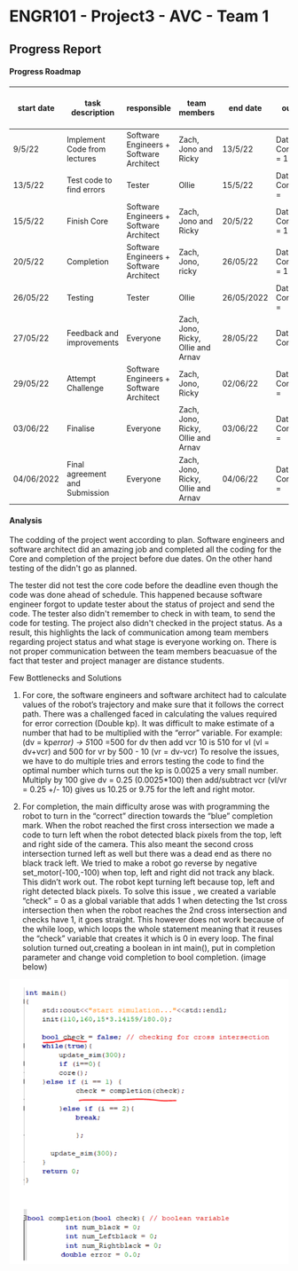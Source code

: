 # ENGR101 - Project3 - AVC - Team 1 
## Progress Report 

#### Progress Roadmap
|start date	   |     task description	   |         responsible| team members	| end date	   |     outcome|Actual progress as per 22 of May|
|------|------|-------|------|-----|----|----|
|9/5/22|Implement Code from lectures|Software Engineers + Software Architect | Zach, Jono and Ricky| 13/5/22| Date Completed = 13/5/22 | **Done as scheduled**  |
|13/5/22|Test code to find errors|Tester|Ollie|15/5/22|Date Completed = | Still not done|
|15/5/22|Finish Core | Software Engineers + Software Architect | Zach, Jono and Ricky|20/5/22| Date Completed = 16/5/22| **Done as scheduled**|
|20/5/22|Completion | Software Engineers + Software  Architect |  Zach, Jono, ricky| 26/05/22| Date Completed = 18/5/22| **Done as scheduled**|
|26/05/22|Testing |Tester|Ollie|26/05/2022| Date Completed = | Still not done|
|27/05/22|Feedback and improvements| Everyone| Zach, Jono, Ricky, Ollie  and Arnav| 28/05/22| Date Completed=| Still not done|
|29/05/22|Attempt Challenge| Software Engineers + Software Architect | Zach, Jono, Ricky| 02/06/22| Date Completed = | Still not done|
|03/06/22|Finalise| Everyone| Zach, Jono, Ricky, Ollie  and Arnav| 03/06/22| Date Completed = | Still not done|
|04/06/2022| Final agreement and Submission| Everyone|Zach, Jono, Ricky, Ollie  and Arnav| 04/06/22|  Date Completed = | Still not done|




#### Analysis

The codding of the project went according to plan. Software engineers and software architect did an amazing job and completed all the coding for the Core and completion of the project before due dates. On the other hand testing of the didn't go as planned. 

The tester did not test the core code before the deadline even though the code was done ahead of schedule. This happened because software engineer forgot to update tester about the status of project and send the code. The tester also didn't remember to check in with team, to send the code for testing. The project also didn't checked in the project status.
As a result, this highlights the lack of communication among team members regarding project status and what stage is everyone working on. There is not  proper communication between the team members beacuasue of the fact that tester and project manager are distance students. 

Few Bottlenecks and Solutions

1. For core, the software engineers and software architect had to calculate values of the robot’s trajectory and make sure that it follows the correct path. There was a challenged faced in calculating the values required for error correction (Double kp). It was difficult to make estimate of a number that had to be multiplied with the “error” variable.
For example:(dv = kp*error) → 5*100 =500 for dv then add vcr 10 is 510 for vl (vl = dv+vcr) and 500 for vr by 500 - 10 (vr = dv-vcr)
To resolve the issues, we have to do multiple tries and errors testing the code to find the optimal number which turns out the kp is
0.0025 a very small number. Multiply by 100 give dv = 0.25 (0.0025*100) then add/subtract vcr
(vl/vr = 0.25 +/- 10) gives us 10.25 or 9.75 for the left and right motor.

2. For completion, the main difficulty arose was with programming the robot to turn in the “correct” direction towards the “blue” completion mark. When the robot reached the first cross intersection we made a code to turn left when the robot detected black pixels from the top, left and right side of the camera. This also meant the second cross intersection turned left as well
but there was a dead end as there no black track left. We tried to make a robot go reverse by negative set_motor(-100,-100) when top, left and right did not track any black. This didn’t work out. The robot kept turning left because top, left and right detected black pixels.
To solve this issue , we created a variable “check” = 0 as a global variable that adds 1 when detecting the 1st cross intersection then when the robot reaches the 2nd cross intersection and checks have 1, it goes straight. This however does not work because of the while loop, which loops the whole statement meaning that it reuses the “check” variable that creates it which is 0
in every loop. 
The final solution  turned out,creating a boolean in int main(), put in completion parameter and change void completion to bool completion. (image below)

![For completion](/a.png)
